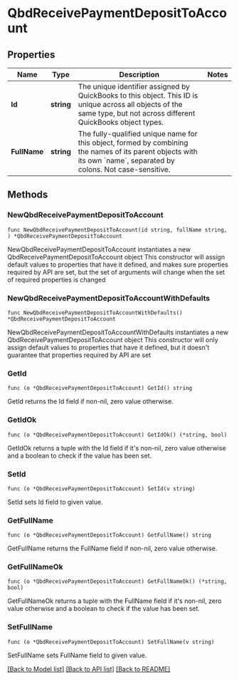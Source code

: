 # QbdReceivePaymentDepositToAccount

## Properties

Name | Type | Description | Notes
------------ | ------------- | ------------- | -------------
**Id** | **string** | The unique identifier assigned by QuickBooks to this object. This ID is unique across all objects of the same type, but not across different QuickBooks object types. | 
**FullName** | **string** | The fully-qualified unique name for this object, formed by combining the names of its parent objects with its own &#x60;name&#x60;, separated by colons. Not case-sensitive. | 

## Methods

### NewQbdReceivePaymentDepositToAccount

`func NewQbdReceivePaymentDepositToAccount(id string, fullName string, ) *QbdReceivePaymentDepositToAccount`

NewQbdReceivePaymentDepositToAccount instantiates a new QbdReceivePaymentDepositToAccount object
This constructor will assign default values to properties that have it defined,
and makes sure properties required by API are set, but the set of arguments
will change when the set of required properties is changed

### NewQbdReceivePaymentDepositToAccountWithDefaults

`func NewQbdReceivePaymentDepositToAccountWithDefaults() *QbdReceivePaymentDepositToAccount`

NewQbdReceivePaymentDepositToAccountWithDefaults instantiates a new QbdReceivePaymentDepositToAccount object
This constructor will only assign default values to properties that have it defined,
but it doesn't guarantee that properties required by API are set

### GetId

`func (o *QbdReceivePaymentDepositToAccount) GetId() string`

GetId returns the Id field if non-nil, zero value otherwise.

### GetIdOk

`func (o *QbdReceivePaymentDepositToAccount) GetIdOk() (*string, bool)`

GetIdOk returns a tuple with the Id field if it's non-nil, zero value otherwise
and a boolean to check if the value has been set.

### SetId

`func (o *QbdReceivePaymentDepositToAccount) SetId(v string)`

SetId sets Id field to given value.


### GetFullName

`func (o *QbdReceivePaymentDepositToAccount) GetFullName() string`

GetFullName returns the FullName field if non-nil, zero value otherwise.

### GetFullNameOk

`func (o *QbdReceivePaymentDepositToAccount) GetFullNameOk() (*string, bool)`

GetFullNameOk returns a tuple with the FullName field if it's non-nil, zero value otherwise
and a boolean to check if the value has been set.

### SetFullName

`func (o *QbdReceivePaymentDepositToAccount) SetFullName(v string)`

SetFullName sets FullName field to given value.



[[Back to Model list]](../README.md#documentation-for-models) [[Back to API list]](../README.md#documentation-for-api-endpoints) [[Back to README]](../README.md)


